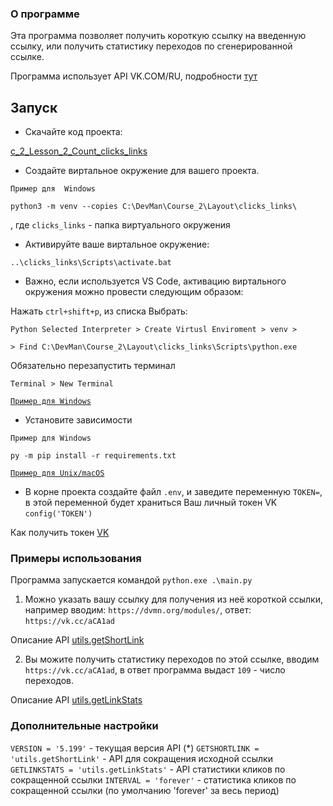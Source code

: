 ### О программе

Эта программа позволяет получить короткую ссылку на введенную ссылку, или получить статистику переходов по сгенерированной ссылке.

Программа использует API VK.COM/RU, подробности [тут](https://dev.vk.com/ru/reference)


## Запуск

- Скачайте код проекта:

[c_2_Lesson_2_Count_clicks_links](https://github.com/EDU-DevMan/c_2_Lesson_2_Count_clicks_links.git)

- Создайте виртальное окружение для вашего проекта.

`Пример для  Windows`

```python3 -m venv --copies C:\DevMan\Course_2\Layout\clicks_links\```

, где `clicks_links` - папка виртуального окружения

- Активируйте ваше виртальное окружение:

```..\clicks_links\Scripts\activate.bat```

- Важно, если используется VS Code, активацию виртального окружения можно провести следующим образом:

Нажать `ctrl+shift+p`, из списка Выбрать:

 `Python Selected Interpreter > Create Virtusl Enviroment > venv >`
 
 `> Find C:\DevMan\Course_2\Layout\clicks_links\Scripts\python.exe`

Обязательно перезапустить терминал 

`Terminal > New Terminal`

[`Пример для Windows`](https://dvmn.org/encyclopedia/pip/pip_virtualenv/)

- Установите зависимости

`Пример для Windows`

```py -m pip install -r requirements.txt```

[`Пример для Unix/macOS`](https://pip.pypa.io/en/stable/user_guide/#requirements-files)

- В корне проекта создайте файл `.env`, и заведите переменную `TOKEN=`, в этой переменной будет храниться Ваш личный токен VK `config('TOKEN')`

Как получить токен [VK](https://id.vk.com/about/business/go/docs/ru/vkid/latest/vk-id/connection/tokens/service-token)


### Примеры использования 

Программа запускается командой ```python.exe .\main.py```

1. Можно указать вашу ссылку для получения из неё короткой ссылки, например вводим: `https://dvmn.org/modules/`, ответ: `https://vk.cc/aCA1ad`

Описание API  [utils.getShortLink](https://dev.vk.com/ru/method/utils.getShortLink)

2. Вы можите получить статистику переходов по этой ссылке, вводим `https://vk.cc/aCA1ad`, в ответ программа выдаст `109` - число переходов.

Описание API  [utils.getLinkStats](https://dev.vk.com/ru/method/utils.getLinkStats)

### Дополнительные настройки

```VERSION = '5.199'``` - текущая версия API (*)
```GETSHORTLINK = 'utils.getShortLink'``` - API для сокращения исходной ссылки
```GETLINKSTATS = 'utils.getLinkStats'``` - API статистики кликов по сокращенной ссылки
```INTERVAL = 'forever'``` - статистика кликов по сокращенной ссылки (по умолчанию 'forever' за весь период)